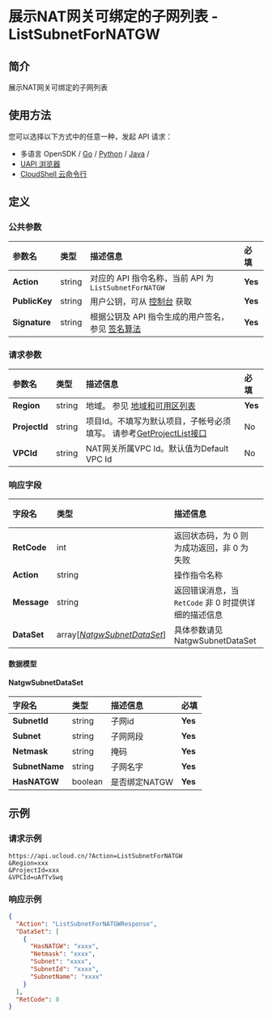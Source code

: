 # 展示NAT网关可绑定的子网列表 - ListSubnetForNATGW

## 简介

展示NAT网关可绑定的子网列表






## 使用方法

您可以选择以下方式中的任意一种，发起 API 请求：
- 多语言 OpenSDK / [Go](https://github.com/ucloud/ucloud-sdk-go) / [Python](https://github.com/ucloud/ucloud-sdk-python3) / [Java](https://github.com/ucloud/ucloud-sdk-java) /
- [UAPI 浏览器](https://console.ucloud.cn/uapi/detail?id=ListSubnetForNATGW)
- [CloudShell 云命令行](https://shell.ucloud.cn/)


## 定义

### 公共参数

| 参数名 | 类型 | 描述信息 | 必填 |
|:---|:---|:---|:---|
| **Action**     | string  | 对应的 API 指令名称，当前 API 为 `ListSubnetForNATGW`                        | **Yes** |
| **PublicKey**  | string  | 用户公钥，可从 [控制台](https://console.ucloud.cn/uapi/apikey) 获取                                             | **Yes** |
| **Signature**  | string  | 根据公钥及 API 指令生成的用户签名，参见 [签名算法](api/summary/signature.md)  | **Yes** |

### 请求参数

| 参数名 | 类型 | 描述信息 | 必填 |
|:---|:---|:---|:---|
| **Region** | string | 地域。 参见 [地域和可用区列表](api/summary/regionlist) |**Yes**|
| **ProjectId** | string | 项目Id。不填写为默认项目，子帐号必须填写。 请参考[GetProjectList接口](api/summary/get_project_list) |No|
| **VPCId** | string | NAT网关所属VPC Id。默认值为Default VPC Id |No|

### 响应字段

| 字段名 | 类型 | 描述信息 | 必填 |
|:---|:---|:---|:---|
| **RetCode** | int | 返回状态码，为 0 则为成功返回，非 0 为失败 |**Yes**|
| **Action** | string | 操作指令名称 |**Yes**|
| **Message** | string | 返回错误消息，当 `RetCode` 非 0 时提供详细的描述信息 |No|
| **DataSet** | array[[*NatgwSubnetDataSet*](#NatgwSubnetDataSet)] | 具体参数请见NatgwSubnetDataSet |No|

#### 数据模型


#### NatgwSubnetDataSet

| 字段名 | 类型 | 描述信息 | 必填 |
|:---|:---|:---|:---|
| **SubnetId** | string | 子网id |**Yes**|
| **Subnet** | string | 子网网段 |**Yes**|
| **Netmask** | string | 掩码 |**Yes**|
| **SubnetName** | string | 子网名字 |**Yes**|
| **HasNATGW** | boolean | 是否绑定NATGW |**Yes**|

## 示例

### 请求示例
    
```
https://api.ucloud.cn/?Action=ListSubnetForNATGW
&Region=xxx
&ProjectId=xxx
&VPCId=uAfTvSwq
```

### 响应示例
    
```json
{
  "Action": "ListSubnetForNATGWResponse",
  "DataSet": [
    {
      "HasNATGW": "xxxx",
      "Netmask": "xxxx",
      "Subnet": "xxxx",
      "SubnetId": "xxxx",
      "SubnetName": "xxxx"
    }
  ],
  "RetCode": 0
}
```





